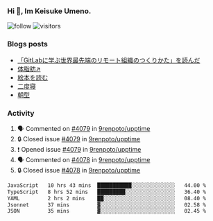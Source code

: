 ### Hi 👋, Im Keisuke Umeno.

<!--
**9renpoto/9renpoto** is a ✨ _special_ ✨ repository because its `README.md` (this file) appears on your GitHub profile.

Here are some ideas to get you started:

- 🔭 I’m currently working on ...
- 🌱 I’m currently learning ...
- 👯 I’m looking to collaborate on ...
- 🤔 I’m looking for help with ...
- 💬 Ask me about ...
- 📫 How to reach me: ...
- 😄 Pronouns: ...
- ⚡ Fun fact: ...
-->

![follow](https://img.shields.io/github/followers/9renpoto?label=Follow&style=social)
![visitors](https://komarev.com/ghpvc/?username=9renpoto&label=Profile%20views&color=0e75b6&style=flat)

### Blogs posts

<!-- BLOG-POST-LIST:START -->
- [「GitLabに学ぶ世界最先端のリモート組織のつくりかた」を読んだ](https://9renpoto.win/entry/2024/09/10/remote_organization)
- [体脂肪↗](https://9renpoto.win/entry/2024/08/12/gaining_fat)
- [絵本を読む](https://9renpoto.win/entry/2024/07/26/picture_book)
- [二度寝](https://9renpoto.win/entry/2024/07/18/going_back_to_sleep)
- [朝型](https://9renpoto.win/entry/2024/05/29/im-an-early)
<!-- BLOG-POST-LIST:END -->

### Activity

<!--START_SECTION:activity-->
1. 🗣 Commented on [#4079](https://github.com/9renpoto/upptime/issues/4079#issuecomment-2453037960) in [9renpoto/upptime](https://github.com/9renpoto/upptime)
2. 🔒 Closed issue [#4079](https://github.com/9renpoto/upptime/issues/4079) in [9renpoto/upptime](https://github.com/9renpoto/upptime)
3. ❗ Opened issue [#4079](https://github.com/9renpoto/upptime/issues/4079) in [9renpoto/upptime](https://github.com/9renpoto/upptime)
4. 🗣 Commented on [#4078](https://github.com/9renpoto/upptime/issues/4078#issuecomment-2453023512) in [9renpoto/upptime](https://github.com/9renpoto/upptime)
5. 🔒 Closed issue [#4078](https://github.com/9renpoto/upptime/issues/4078) in [9renpoto/upptime](https://github.com/9renpoto/upptime)
<!--END_SECTION:activity-->

<!--START_SECTION:waka-->

```txt
JavaScript   10 hrs 43 mins  ███████████░░░░░░░░░░░░░░   44.00 %
TypeScript   8 hrs 52 mins   █████████░░░░░░░░░░░░░░░░   36.40 %
YAML         2 hrs 2 mins    ██░░░░░░░░░░░░░░░░░░░░░░░   08.40 %
Jsonnet      37 mins         ▓░░░░░░░░░░░░░░░░░░░░░░░░   02.58 %
JSON         35 mins         ▓░░░░░░░░░░░░░░░░░░░░░░░░   02.45 %
```

<!--END_SECTION:waka-->
